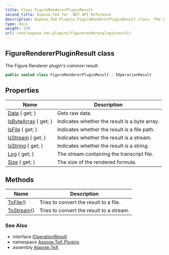 ```yaml
---
title: Class FigureRendererPluginResult
second_title: Aspose.TeX for .NET API Reference
description: Aspose.TeX.Plugins.FigureRendererPluginResult class. The Figure Renderer plugins common result
type: docs
weight: 370
url: /net/aspose.tex.plugins/figurerendererpluginresult/
---
```

## FigureRendererPluginResult class

The Figure Renderer plugin's common result.

```csharp
public sealed class FigureRendererPluginResult : IOperationResult
```

## Properties

| Name | Description |
| --- | --- |
| [Data](../../aspose.tex.plugins/figurerendererpluginresult/data/) { get; } | Gets raw data. |
| [IsByteArray](../../aspose.tex.plugins/figurerendererpluginresult/isbytearray/) { get; } | Indicates whether the result is a byte array. |
| [IsFile](../../aspose.tex.plugins/figurerendererpluginresult/isfile/) { get; } | Indicates whether the result is a file path. |
| [IsStream](../../aspose.tex.plugins/figurerendererpluginresult/isstream/) { get; } | Indicates whether the result is a stream. |
| [IsString](../../aspose.tex.plugins/figurerendererpluginresult/isstring/) { get; } | Indicates whether the result is a string. |
| [Log](../../aspose.tex.plugins/figurerendererpluginresult/log/) { get; } | The stream containing the transcript file. |
| [Size](../../aspose.tex.plugins/figurerendererpluginresult/size/) { get; } | The size of the rendered formula. |

## Methods

| Name | Description |
| --- | --- |
| [ToFile](../../aspose.tex.plugins/figurerendererpluginresult/tofile/)() | Tries to convert the result to a file. |
| [ToStream](../../aspose.tex.plugins/figurerendererpluginresult/tostream/)() | Tries to convert the result to a stream. |

### See Also

* interface [IOperationResult](../ioperationresult/)
* namespace [Aspose.TeX.Plugins](../../aspose.tex.plugins/)
* assembly [Aspose.TeX](../../)


